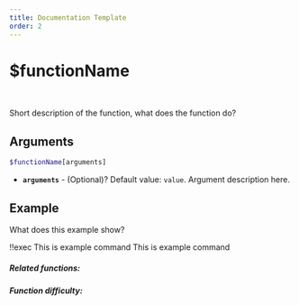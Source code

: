 ```yaml
---
title: Documentation Template
order: 2
---
```


# $functionName

<br/>

Short description of the function, what does the function do?

## Arguments

```php
$functionName[arguments]
```

- **`arguments`** - (Optional)? Default value: `value`. Argument description here.

## Example

What does this example show?

<Discord>
    <UserMessage>
        !!exec This is example command
    </UserMessage>
    <BotMessage>
        This is example command
    </BotMessage>
</Discord>

<Cooldown/>

##### Related functions: <Related text="Contributing to the Documentation" url="./main"/> <Related text="$timeToDate" url="../Functions/Date/timeToDate"/>
##### Function difficulty: <Easy/>